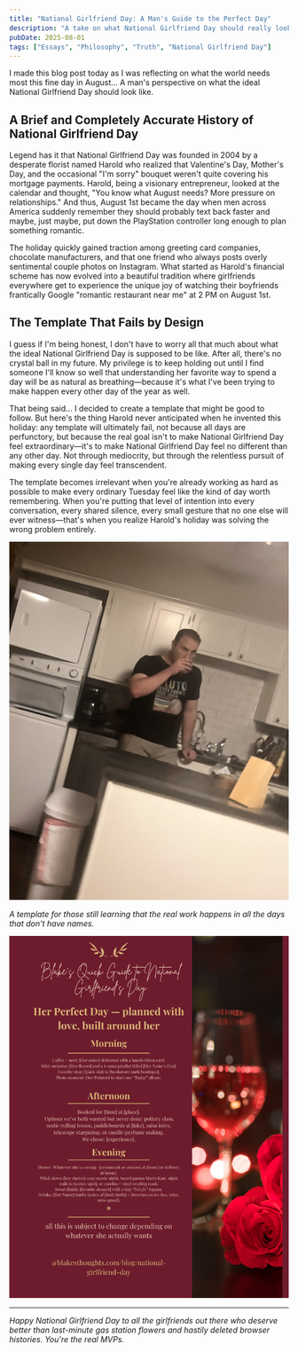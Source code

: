 ```yaml
---
title: "National Girlfriend Day: A Man's Guide to the Perfect Day"
description: "A take on what National Girlfriend Day should really look like, from a man's perspective who's still figuring it all out."
pubDate: 2025-08-01
tags: ["Essays", "Philosophy", "Truth", "National Girlfriend Day"]
---
```


I made this blog post today as I was reflecting on what the world needs most this fine day in August... A man's perspective on what the ideal National Girlfriend Day should look like.

## A Brief and Completely Accurate History of National Girlfriend Day

Legend has it that National Girlfriend Day was founded in 2004 by a desperate florist named Harold who realized that Valentine's Day, Mother's Day, and the occasional "I'm sorry" bouquet weren't quite covering his mortgage payments. Harold, being a visionary entrepreneur, looked at the calendar and thought, "You know what August needs? More pressure on relationships." And thus, August 1st became the day when men across America suddenly remember they should probably text back faster and maybe, just maybe, put down the PlayStation controller long enough to plan something romantic.

The holiday quickly gained traction among greeting card companies, chocolate manufacturers, and that one friend who always posts overly sentimental couple photos on Instagram. What started as Harold's financial scheme has now evolved into a beautiful tradition where girlfriends everywhere get to experience the unique joy of watching their boyfriends frantically Google "romantic restaurant near me" at 2 PM on August 1st.

## The Template That Fails by Design

I guess if I'm being honest, I don't have to worry all that much about what the ideal National Girlfriend Day is supposed to be like. After all, there's no crystal ball in my future. My privilege is to keep holding out until I find someone I'll know so well that understanding her favorite way to spend a day will be as natural as breathing—because it's what I've been trying to make happen every other day of the year as well.

That being said... I decided to create a template that might be good to follow. But here's the thing Harold never anticipated when he invented this holiday: any template will ultimately fail, not because all days are perfunctory, but because the real goal isn't to make National Girlfriend Day feel extraordinary—it's to make National Girlfriend Day feel no different than any other day. Not through mediocrity, but through the relentless pursuit of making every single day feel transcendent.

The template becomes irrelevant when you're already working as hard as possible to make every ordinary Tuesday feel like the kind of day worth remembering. When you're putting that level of intention into every conversation, every shared silence, every small gesture that no one else will ever witness—that's when you realize Harold's holiday was solving the wrong problem entirely.

![National Girlfriend Day Template](/National-Girlfriend-Day.png)

*A template for those still learning that the real work happens in all the days that don't have names.*

![Additional Template](/1.png)

---

*Happy National Girlfriend Day to all the girlfriends out there who deserve better than last-minute gas station flowers and hastily deleted browser histories. You're the real MVPs.*